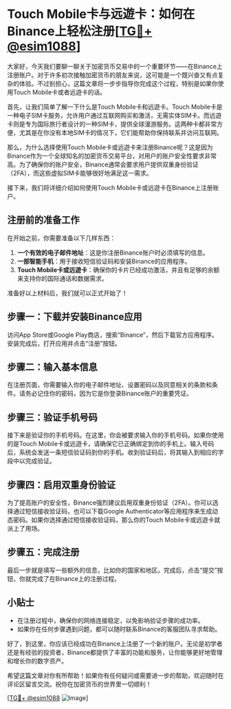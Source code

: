 # Touch Mobile卡与远遊卡：如何在Binance上轻松注册[[TG💪+ @esim1088](https://t.me/s/esim1088)]

大家好，今天我们要聊一聊关于加密货币交易中的一个重要环节——在Binance上注册账户。对于许多初次接触加密货币的朋友来说，这可能是一个既兴奋又有点复杂的体验。不过别担心，这篇文章将一步步指导你完成这个过程，特别是如果你使用Touch Mobile卡或者远遊卡的话。

首先，让我们简单了解一下什么是Touch Mobile卡和远遊卡。Touch Mobile卡是一种电子SIM卡服务，允许用户通过互联网购买和激活，无需实体SIM卡。而远遊卡则是专为国际旅行者设计的一种SIM卡，提供全球漫游服务。这两种卡都非常方便，尤其是在你没有本地SIM卡的情况下，它们能帮助你保持联系并访问互联网。

那么，为什么选择使用Touch Mobile卡或远遊卡来注册Binance呢？这是因为Binance作为一个全球知名的加密货币交易平台，对用户的账户安全性要求非常高。为了确保你的账户安全，Binance通常会要求用户提供双重身份验证（2FA），而这些虚拟SIM卡能够很好地满足这一需求。

接下来，我们将详细介绍如何使用Touch Mobile卡或远遊卡在Binance上注册账户。

## 注册前的准备工作

在开始之前，你需要准备以下几样东西：

1. **一个有效的电子邮件地址**：这是你注册Binance账户时必须填写的信息。
2. **一部智能手机**：用于接收短信验证码和安装Binance的应用程序。
3. **Touch Mobile卡或远遊卡**：确保你的卡片已经成功激活，并且有足够的余额来支持你的国际通话和数据需求。

准备好以上材料后，我们就可以正式开始了！

## 步骤一：下载并安装Binance应用

访问App Store或Google Play商店，搜索“Binance”，然后下载官方应用程序。安装完成后，打开应用并点击“注册”按钮。

## 步骤二：输入基本信息

在注册页面，你需要输入你的电子邮件地址、设置密码以及同意相关的条款和条件。请务必记住你的密码，因为它是你登录Binance账户的重要凭证。

## 步骤三：验证手机号码

接下来是验证你的手机号码。在这里，你会被要求输入你的手机号码。如果你使用的是Touch Mobile卡或远遊卡，请确保它已正确绑定到你的手机上。输入号码后，系统会发送一条短信验证码到你的手机。收到验证码后，将其输入到相应的字段中以完成验证。

## 步骤四：启用双重身份验证

为了提高账户的安全性，Binance强烈建议启用双重身份验证（2FA）。你可以选择通过短信接收验证码，也可以下载Google Authenticator等应用程序来生成动态密码。如果你选择通过短信接收验证码，那么你的Touch Mobile卡或远遊卡就派上了用场。

## 步骤五：完成注册

最后一步就是填写一些额外的信息，比如你的国家和地区。完成后，点击“提交”按钮，你就完成了在Binance上的注册过程。

## 小贴士

- 在注册过程中，确保你的网络连接稳定，以免影响验证步骤的成功率。
- 如果你在任何步骤遇到问题，都可以随时联系Binance的客服团队寻求帮助。

好了，到这里，你应该已经成功在Binance上注册了一个新的账户。无论是初学者还是有经验的投资者，Binance都提供了丰富的功能和服务，让你能够更好地管理和增长你的数字资产。

希望这篇文章对你有所帮助！如果你有任何疑问或需要进一步的帮助，欢迎随时在评论区留言交流。祝你在加密货币的世界里一切顺利！

[[TG💪+ @esim1088](https://t.me/s/esim1088) ![Image](https://i.postimg.cc/4NQfJmqS/Snipaste-2025-05-13-00-14-12.png)]